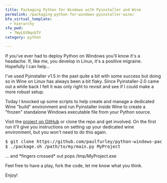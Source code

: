 ```yaml
---
title: Packaging Python for Windows with Pyinstaller and Wine
permalink: /packaging-python-for-windows-pyinstaller-wine/
bfa_virtual_template:
  - hierarchy
sfw_pwd:
  - 7WyLGtNqsbTV
category: python

---
```

If you've ever had to deploy Python on Windows you'll know it's a headache. If, like me, you develop in Linux, it's a positive migraine. Hopefully I can help...

I've used Pyinstaller v1.5 in the past quite a bit with some success but doing so in Wine on Linux has always been a bit flaky. Since Pyinstaller-2.0 came out a while back I felt it was only right to revisit and see if I could make a more robust setup.

Today I knocked up some scripts to help create and manage a dedicated Wine "build" environment and run Pyinstaller inside Wine to create a "frozen" standalone Windows executable file from your Python source.

Visit the <a title="GitHub" href="https://github.com/paulfurley/python-windows-packager" target="_blank">project on GitHub</a> or clone the repo and get involved. On the first run it'll give you instructions on setting up your dedicated wine environment, but you won't need to do this again.

<pre>$ git clone https://github.com/paulfurley/python-windows-packager
$ ./package.sh /path/to/my/main.py MyProject</pre>

... and \*fingers crossed\* out pops /tmp/MyProject.exe

Feel free to have a play, fork the code, let me know what you think.

Enjoy!